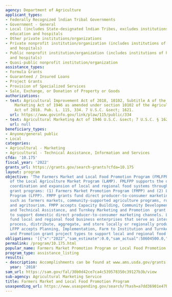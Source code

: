```yaml
---
agency: Department of Agriculture
applicant_types:
- Federally Recognized lndian Tribal Governments
- Government - General
- Local (includes State-designated lndian Tribes, excludes institutions of higher
  education and hospitals
- Other private institutions/organizations
- Private nonprofit institution/organization (includes institutions of higher education
  and hospitals)
- Public nonprofit institution/organization (includes institutions of higher education
  and hospitals)
- Quasi-public nonprofit institution/organization
assistance_types:
- Formula Grants
- Guaranteed / Insured Loans
- Project Grants
- Provision of Specialized Services
- Sale, Exchange, or Donation of Property or Goods
authorizations:
- text: Agricultural Improvement Act of 2018, 10102, Subtitle A of the Agricultural
    Marketing Act of 1946 as amended under section 10102 of the Agriculture Improvement
    Act of 2018. Pub. L. 115, 334. 7 U.S.C. &sect; 1621.
  url: https://www.govinfo.gov/link/plaw/115/public/334
- text: Agricultural Marketing Act of 1946 U.S.C. &sect; 7 U.S.C. § 1627c.
  url: null
beneficiary_types:
- Anyone/general public
- Local
categories:
- Agricultural - Marketing
- Agricultural - Technical Assistance, Information and Services
cfda: '10.175'
fiscal_year: '2022'
grants_url: https://grants.gov/search-grants?cfda=10.175
layout: program
objective: 'The Farmers Market and Local Food Promotion Program (FMLFPP) is a component
  of the Local Agriculture Market Program (LAMP). FMLFPP supports the development,
  coordination and expansion of local and regional food systems through two competitive
  grant programs: (1) Farmers Market Promotion Program (FMPP) and (2) Local Food Promotion
  Program (LFPP). FMPP grants fund direct producer-to-consumer marketing projects
  such as farmers markets, community-supported agriculture programs, roadside stands,
  and agritourism. FMPP accepts Capacity Building, Community Development, Training,
  and Technical Assistance, and Turnkey Marketing and Promotion  grant project types
  to support domestic direct producer-to-consumer marketing channels. LFPP grants
  fund local and regional food business enterprises that serve as intermediaries to
  process, distribute, aggregate, and store locally or regionally produced food products.
  LFPP accepts Planning, Implementation, Farm to Institution and Turnkey Marketing
  and Promotion grant project types to support local and regional food businesses.'
obligations: '[{"x":"2022","sam_estimate":0.0,"sam_actual":58604500.0,"usa_spending_actual":87619882.0},{"x":"2023","sam_estimate":61487500.0,"sam_actual":0.0,"usa_spending_actual":81246756.46},{"x":"2024","sam_estimate":31487500.0,"sam_actual":0.0,"usa_spending_actual":22302679.47}]'
permalink: /program/10.175.html
popular_name: Farmers Market Promotion Program or Local Food Promotion Program
program_type: assistance_listing
results:
- description: Accomplishments can be found at www.ams.usda.gov/grants.
  year: '2018'
sam_url: https://sam.gov/fal/30b0d42ce7ca4c539578350c39127b3b/view
sub-agency: Agricultural Marketing Service
title: Farmers Market and Local Food Promotion Program
usaspending_url: https://www.usaspending.gov/search/?hash=a7dd36901e47b88f88d10fa245e416ae
---
```

